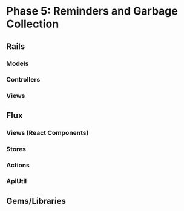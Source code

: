 # Phase 5: Reminders and Garbage Collection

## Rails
### Models


### Controllers

### Views

## Flux
### Views (React Components)


### Stores


### Actions


### ApiUtil


## Gems/Libraries
